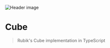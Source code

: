 ![Header image](https://user-images.githubusercontent.com/22645979/204383922-c7a57142-9857-40a9-b0fd-7a4764f13086.png)

# Cube

> Rubik's Cube implementation in TypeScript
